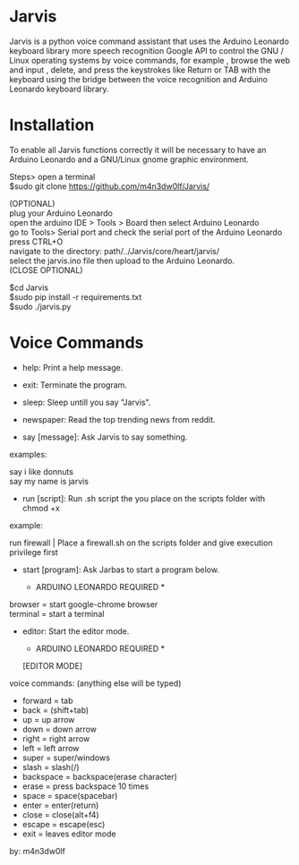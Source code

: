 # Jarvis

Jarvis is a python voice command assistant that uses the Arduino Leonardo keyboard library more speech recognition
Google API to control the GNU / Linux operating systems by voice commands, for example , browse the web and input , delete, and press the keystrokes like Return or TAB with the keyboard using the bridge between the voice recognition and Arduino Leonardo keyboard library.

# Installation 

To enable all Jarvis functions correctly it will be necessary to have an Arduino Leonardo and a GNU/Linux gnome graphic environment.

Steps>
open a terminal <br />
$sudo git clone https://github.com/m4n3dw0lf/Jarvis/ <br />

(OPTIONAL)<br />
plug your Arduino Leonardo <br />
open the arduino IDE > Tools > Board then select Arduino Leonardo <br />
go to Tools> Serial port and check the serial port of the Arduino Leonardo <br />
press CTRL+O <br />
navigate to the directory: path/../Jarvis/core/heart/jarvis/ <br />
select the jarvis.ino file then upload to the Arduino Leonardo. <br />
(CLOSE OPTIONAL) <br />

$cd Jarvis <br/>
$sudo pip install -r requirements.txt <br />
$sudo ./jarvis.py<br />

# Voice Commands

- help:	 		Print a help message.<br />

- exit:		 	Terminate the program.<br />

- sleep:		Sleep untill you say "Jarvis".<br />

- newspaper:		Read the top trending news from reddit.<br />

- say [message]:      	Ask Jarvis to say something.<br />

 examples:<br />

  say i like donnuts<br />
  say my name is jarvis<br />

- run [script]:		Run .sh script the you place on the scripts folder with chmod +x<br />

 example:<br />

  run firewall		| Place a firewall.sh on the scripts folder and give execution privilege first<br />

- start [program]:	Ask Jarbas to start a program below.<br />

	* ARDUINO LEONARDO REQUIRED *<br />

 browser   = start google-chrome browser<br />
 terminal  = start a terminal<br />

- editor: 		Start the editor mode.<br />

	* ARDUINO LEONARDO REQUIRED * <br />

	[EDITOR MODE]

voice commands: (anything else will be typed)<br />

 - forward   = tab
 - back      = (shift+tab)
 - up        = up arrow
 - down      = down arrow
 - right     = right arrow
 - left      = left arrow
 - super     = super/windows
 - slash     = slash(/)
 - backspace = backspace(erase character)
 - erase     = press backspace 10 times
 - space     = space(spacebar)
 - enter     = enter(return)
 - close     = close(alt+f4)
 - escape    = escape(esc)
 - exit	     = leaves editor mode<br />


by: m4n3dw0lf
